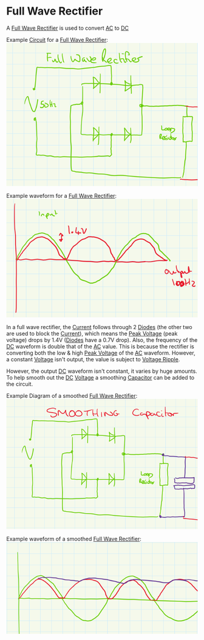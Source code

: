 # Full Wave Rectifier
A [Full Wave Rectifier](Full%20Wave%20Rectifier.md) is used to convert [AC](../AC.md) to [DC](../DC.md)

Example [Circuit](../Circuits/Circuit.md) for a [Full Wave Rectifier](Full%20Wave%20Rectifier.md):
![](Full-Wave-Rectifier-Circuit.png)

Example waveform for a [Full Wave Rectifier](Full%20Wave%20Rectifier.md):
![](Full-Wave-Rectifier-Waveform.png)

In a full wave rectifier, the [Current](../Ohms%20law/Current.md) follows through 2 [Diodes](../Diodes/Diodes.md) (the other two are used to block the [Current](../Ohms%20law/Current.md)), which means the [Peak Voltage](Peak%20Voltage.md) (peak voltage) drops by 1.4V ([Diodes](../Diodes/Diodes.md) have a 0.7V drop). Also, the frequency of the [DC](../DC.md) waveform is double that of the [AC](../AC.md) value. This is because the rectifier is converting both the low & high [Peak Voltage](Peak%20Voltage.md) of the [AC](../AC.md) waveform. However, a constant [Voltage](../Ohms%20law/Voltage.md) isn't output, the value is subject to [Voltage Ripple](Voltage%20Ripple.md).

However, the output [DC](../DC.md) waveform isn't constant, it varies by huge amounts. To help smooth out the [DC](../DC.md) [Voltage](../Ohms%20law/Voltage.md) a smoothing [Capacitor](../Capacitance/Capacitor.md) can be added to the circuit.

Example Diagram of a smoothed [Full Wave Rectifier](Full%20Wave%20Rectifier.md):
![](Full-Wave-Rectifier-Smooth-Circuit.png)

Example waveform of a smoothed [Full Wave Rectifier](Full%20Wave%20Rectifier.md):
![](Full-Wave-Rectifier-Smooth-Waveform.png)

